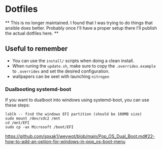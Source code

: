 # Dotfiles

** This is no longer maintained. I found that I was trying to do things that ansible does better. Probably once I'll have a proper setup there I'll publish the actual dotfiles here. **

## Useful to remember

- You can use the `install/` scripts when doing a clean install.
- When runing the `update.sh`, make sure to copy the `.overrides.example` to `.overrides` and set the desired configuration.
- wallpapers can be seet with launching `nitrogen`

### Dualbooting systemd-boot

If you want to dualboot into windows using systemd-boot, you can use these steps:

```
lsblk -- find the windows EFI partition (should be 100MB size)
sudo mount /dev/sdc2 /mnt
cd /mnt/EFI
sudo cp -ax Microsoft /boot/EFI
```

https://github.com/spxak1/weywot/blob/main/Pop_OS_Dual_Boot.md#22-how-to-add-an-option-for-windows-in-pop_os-boot-menu
